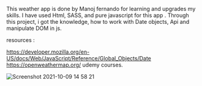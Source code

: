 This weather app is done by Manoj fernando for learning and upgrades my skills. I have used Html, SASS, and pure javascript for this app . Through this project, i got the knowledge, how to work with Date objects, Api and manipulate DOM in js.

resources :

https://developer.mozilla.org/en-US/docs/Web/JavaScript/Reference/Global_Objects/Date
https://openweathermap.org/
udemy courses.

![Screenshot 2021-10-09 14 58 21](https://user-images.githubusercontent.com/24775258/136658751-71586081-dfce-4799-ba0a-369c5d36784b.png)
